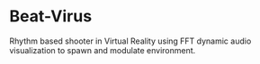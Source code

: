 # Beat-Virus
Rhythm based shooter in Virtual Reality using FFT dynamic audio visualization to spawn and modulate environment.
